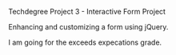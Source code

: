 Techdegree Project 3 - Interactive Form Project

Enhancing and customizing a form using jQuery.

I am going for the exceeds expecations grade.